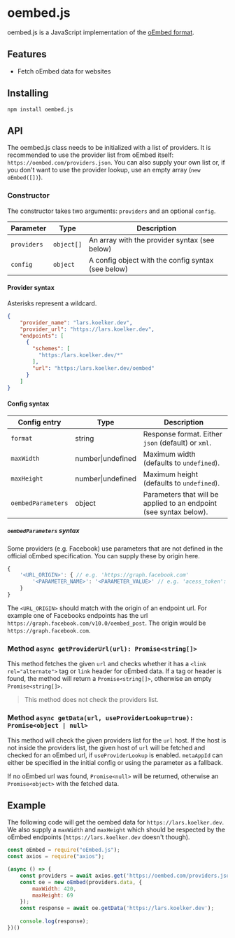 # oembed.js
oembed.js is a JavaScript implementation of the [oEmbed format](https://oembed.com/).

## Features
- Fetch oEmbed data for websites

## Installing
```
npm install oembed.js
```

## API

The oembed.js class needs to be initialized with a list of providers. It is
recommended to use the provider list from oEmbed itself: `https://oembed.com/providers.json`.
You can also supply your own list or, if you don't want to use the provider lookup,
use an empty array (`new oEmbed([])`).

### Constructor
The constructor takes two arguments: `providers` and an optional `config`.

| Parameter         | Type | Description |
| -----------       | ----------- | ----------- |
| `providers`       | `object[]`       | An array with the provider syntax (see below)
| `config`          | `object`        | A config object with the config syntax (see below)


#### Provider syntax
Asterisks represent a wildcard.
```json
{
    "provider_name": "lars.koelker.dev",
    "provider_url": "https://lars.koelker.dev",
    "endpoints": [
      {
        "schemes": [
          "https:/lars.koelker.dev/*"
        ],
        "url": "https:/lars.koelker.dev/oembed"
      }
    ]
}
```

#### Config syntax

| Config entry      | Type          | Description |
| -----------       | -----------   | ----------- |
| `format`          | string        | Response format. Either `json` (default) or `xml`. |
| `maxWidth`        | number\|undefined        | Maximum width (defaults to `undefined`). |
| `maxHeight`        | number\|undefined        | Maximum height (defaults to `undefined`). |
| `oembedParameters`| object        |Parameters that will be applied to an endpoint (see syntax below).|

##### `oembedParameters` syntax

Some providers (e.g. Facebook) use parameters that are not defined in the official oEmbed specification.
You can supply these by origin here.

```js
{
    '<URL_ORIGIN>': { // e.g. 'https://graph.facebook.com'
        '<PARAMETER_NAME>': '<PARAMETER_VALUE>' // e.g. 'acess_token': '12|34'
    }
}
```
The `<URL_ORIGIN>` should match with the origin of an endpoint url.
For example one of Facebooks endpoints has the url `https://graph.facebook.com/v10.0/oembed_post`.
The origin would be `https://graph.facebook.com`.

### Method `async getProviderUrl(url): Promise<string[]>`
This method fetches the given `url` and checks whether it has a `<link rel="alternate">` tag
or `link` header for oEmbed data. If a tag or header is found, the method will
return a `Promise<string[]>`, otherwise an empty `Promise<string[]>`.

> This method does not check the providers list.

### Method `async getData(url, useProviderLookup=true): Promise<object | null>`
This method will check the given providers list for the `url` host. If the
host is not inside the providers list, the given host of `url` will be fetched
and checked for an oEmbed url, if `useProviderLookup` is enabled. `metaAppId` can
either be specified in the initial config or using the parameter as a fallback.

If no oEmbed url was found, `Promise<null>` will be returned, otherwise an `Promise<object>`
with the fetched data.

## Example
The following code will get the oembed data for `https://lars.koelker.dev`.
We also supply a `maxWidth` and `maxHeight` which should be respected by the oEmbed endpoints (`https://lars.koelker.dev` doesn't though).

```js
const oEmbed = require("oEmbed.js");
const axios = require("axios");

(async () => {
    const providers = await axios.get('https://oembed.com/providers.json');
    const oe = new oEmbed(providers.data, {
        maxWidth: 420,
        maxHeight: 69
    });
    const response = await oe.getData('https://lars.koelker.dev');
    
    console.log(response);
})()

```
